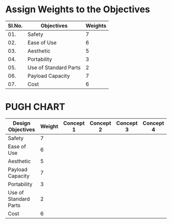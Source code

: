 # Assign Weights to the Objectives
|  SI.No.  |  Objectives  |  Weights  |
|----------|--------------|-----------|
|01.|Safety|7|
|02.|Ease of Use|6|
|03.|Aesthetic|5|
|04.|Portability|3|
|05.|Use of Standard Parts|2|
|06.|Payload Capacity|7|
|07.|Cost|6|
# PUGH CHART
|  Design Objectives  |   Weight  |  Concept 1  |  Concept 2  |  Concept 3  |  Concept 4  |
|---------------------|-----------|-------------|-------------|-------------|-------------|
|Safety|7
|Ease of Use|6
|Aesthetic|5
|Payload Capacity|7
|Portability|3
|Use of Standard Parts|2
|Cost|6|

